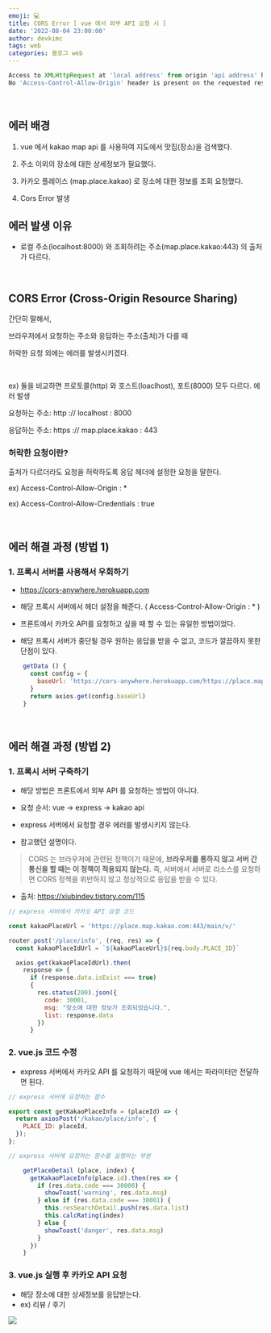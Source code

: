 ```yaml
---
emoji: 💻
title: CORS Error [ vue 에서 외부 API 요청 시 ]
date: '2022-08-04 23:00:00'
author: devkimc
tags: web
categories: 블로그 web
---
```


```javascript
Access to XMLHttpRequest at 'local address' from origin 'api address' has been blocked by CORS policy:
No 'Access-Control-Allow-Origin' header is present on the requested resource.
```

​

## 에러 배경

1. vue 에서 kakao map api 를 사용하여 지도에서 맛집(장소)을 검색했다.

2. 주소 이외의 장소에 대한 상세정보가 필요했다.

3. 카카오 플레이스 (map.place.kakao) 로 장소에 대한 정보를 조회 요청했다.

4. Cors Error 발생
   ​

## 에러 발생 이유

- 로컬 주소(localhost:8000) 와 조회하려는 주소(map.place.kakao:443) 의 출처가 다르다.

​

## CORS Error (Cross-Origin Resource Sharing)

간단히 말해서,

브라우저에서 요청하는 주소와 응답하는 주소(출처)가 다를 때

허락한 요청 외에는 에러를 발생시키겠다.

​

ex) 둘을 비교하면 프로토콜(http) 와 호스트(loaclhost), 포트(8000) 모두 다르다. 에러 발생

요청하는 주소: http :// localhost : 8000

응답하는 주소: https :// map.place.kakao : 443
​

### 허락한 요청이란?

출처가 다르더라도 요청을 허락하도록 응답 헤더에 설정한 요청을 말한다.

ex) Access-Control-Allow-Origin : \*

ex) Access-Control-Allow-Credentials : true

​

## 에러 해결 과정 (방법 1)

### 1. 프록시 서버를 사용해서 우회하기

- https://cors-anywhere.herokuapp.com

- 해당 프록시 서버에서 헤더 설정을 해준다. ( Access-Control-Allow-Origin : \* )​

- 프론트에서 카카오 API를 요청하고 싶을 때 할 수 있는 유일한 방법이었다.

- 해당 프록시 서버가 중단될 경우 원하는 응답을 받을 수 없고, 코드가 깔끔하지 못한 단점이 있다.

```javascript
    getData () {
      const config = {
        baseUrl: 'https://cors-anywhere.herokuapp.com/https://place.map.kakao.com:443/main/v/9209726'
      }
      return axios.get(config.baseUrl)
    }
```

​

## 에러 해결 과정 (방법 2)

### 1. 프록시 서버 구축하기

- 해당 방법은 프론트에서 외부 API 를 요청하는 방법이 아니다.

- 요청 순서: vue -> express -> kakao api

- express 서버에서 요청할 경우 에러를 발생시키지 않는다.

- 참고했던 설명이다.

> CORS 는 브라우저에 관련된 정책이기 때문에,
> **브라우저를 통하지 않고 서버 간 통신을 할 때는 이 정책이 적용되지 않는다.**
> 즉, 서버에서 서버로 리소스를 요청하면 CORS 정책을 위반하지 않고 정상적으로 응답을 받을 수 있다.

- 출처: https://xiubindev.tistory.com/115

```javascript
// ﻿express 서버에서 카카오 API 요청 코드

const kakaoPlaceUrl = 'https://place.map.kakao.com:443/main/v/'

router.post('/place/info', (req, res) => {
  const kakaoPlaceIdUrl = `${kakaoPlaceUrl}${req.body.PLACE_ID}`

  axios.get(kakaoPlaceIdUrl).then(
    response => {
      if (response.data.isExist === true)
      {
        res.status(200).json({
          code: 30001,
          msg: "장소에 대한 정보가 조회되었습니다.",
          list: response.data
        })
      }
```

### 2. vue.js 코드 수정

- express 서버에서 카카오 API 를 요청하기 때문에 vue 에서는 파라미터만 전달하면 된다.

```javascript
// ﻿express 서버에 요청하는 함수

export const getKakaoPlaceInfo = (placeId) => {
  return axiosPost('/kakao/place/info', {
    PLACE_ID: placeId,
  });
};
```

```javascript
// ﻿express 서버에 요청하는 함수를 실행하는 부분

    getPlaceDetail (place, index) {
      getKakaoPlaceInfo(place.id).then(res => {
        if (res.data.code === 30000) {
          showToast('warning', res.data.msg)
        } else if (res.data.code === 30001) {
          this.resSearchDetail.push(res.data.list)
          this.calcRating(index)
        } else {
          showToast('danger', res.data.msg)
        }
      })
    }
```

### 3. vue.js 실행 후 카카오 API 요청

- 해당 장소에 대한 상세정보를 응답받는다.
- ex) 리뷰 / 후기

![](https://velog.velcdn.com/images/kws60000/post/ed5d4824-eb93-4219-bd24-cffcd6370a2e/image.png)

```toc

```
